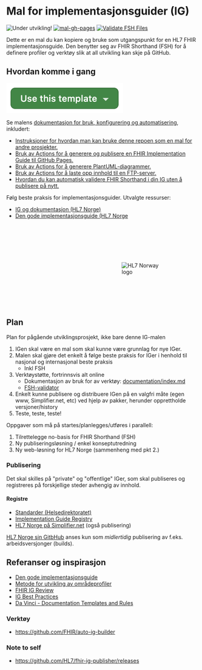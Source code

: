 # Mal for implementasjonsguider (IG)

![Under utvikling!](https://img.shields.io/badge/Status-Under%20utvikling-orange)
[![mal-gh-pages](https://github.com/HL7Norway/ig-mal/actions/workflows/mal-gh-pages.yml/badge.svg)](https://github.com/HL7Norway/ig-mal/actions/workflows/mal-gh-pages.yml)
[![Validate FSH Files](https://github.com/HL7Norway/ig-mal/actions/workflows/validate-fsh.yml/badge.svg)](https://github.com/HL7Norway/ig-mal/actions/workflows/validate-fsh.yml)

Dette er en mal du kan kopiere og bruke som utgangspunkt for en HL7 FHIR implementasjonsguide. Den benytter seg av FHIR Shorthand (FSH) for å definere profiler og verktøy slik at all utvikling kan skje på GitHub.

## Hvordan komme i gang

![Use this template](documentation/use-this-template.png)

Se malens [dokumentasjon for bruk, konfigurering og automatisering](documentation/index.md), inkludert:
- [Instruksjoner for hvordan man kan bruke denne repoen som en mal for andre prosjekter.](https://github.com/HL7Norway/ig-mal/blob/main/documentation/bruke-repo-som-mal.md)
- [Bruk av Actions for å generere og publisere en FHIR Implementation Guide til GitHub Pages.](https://github.com/HL7Norway/ig-mal/blob/main/documentation/action-mal-gh-pages.md)
- [Bruk av Actions for å generere PlantUML-diagrammer.](https://github.com/HL7Norway/ig-mal/blob/main/documentation/action-plant-uml.md)
- [Bruk av Actions for å laste opp innhold til en FTP-server.](https://github.com/HL7Norway/ig-mal/blob/main/documentation/action-deploy-to-ftp.md)
- [Hvordan du kan automatisk validere FHIR Shorthand i din IG uten å publisere på nytt.](https://github.com/HL7Norway/ig-mal/blob/main/documentation/action-validate-fsh.md)

Følg beste praksis for implementasjonsguider. Utvalgte ressurser:

- [IG og dokumentasjon (HL7 Norge)](https://hl7norway.github.io/best-practice/docs/IG-og-dokumentasjon/)
- [Den gode implementasjonsguide (HL7 Norge](https://hl7norway.github.io/best-practice/docs/dgi/#den-gode-implementasjonsguide)


<p style="padding: 100px;">
<img src="https://avatars.githubusercontent.com/u/39090915" width="100px" align="right" alt="HL7 Norway logo"/><br>
</p>

## Plan

Plan for pågående utviklingsprosjekt, ikke bare denne IG-malen

1. IGen skal være en mal som skal kunne være grunnlag for nye IGer.
2. Malen skal gjøre det enkelt å følge beste praksis for IGer i henhold til nasjonal og internasjonal beste praksis
   - Inkl FSH 
4. Verktøystøtte, fortrinnsvis alt online
   - Dokumentasjon av bruk for av verktøy: [documentation/index.md](documentation/index.md)
   - [FSH-validator](https://github.com/HL7Norway/ig-mal/actions/workflows/validate-fsh.yml)
5. Enkelt kunne publisere og distribuere IGen på en valgfri måte (egen www, Simplifier.net, etc) ved hjelp av pakker, herunder opprettholde versjoner/history
6. Teste, teste, teste!

Oppgaver som må på startes/planlegges/utføres i parallell:

1. Tilrettelegge no-basis for FHIR Shorthand (FSH)
2. Ny publiseringsløsning / enkel konseptutredning
3. Ny web-løsning for HL7 Norge (sammenheng med pkt 2.)

### Publisering

Det skal skilles på "private" og "offentlige" IGer, som skal publiseres og registreres på forskjellige steder avhengig av innhold.

#### Registre

- [Standarder (Helsedirektoratet)](https://www.ehelse.no/standardisering/standarder)
- [Implementation Guide Registry](https://www.fhir.org/guides/registry/)
- [HL7 Norge på Simplifier.net](https://simplifier.net/organization/hl7norway/) (også publisering)

[HL7 Norge sin GitbHub](https://github.com/HL7Norway) anses kun som *midlertidig* publisering av f.eks. arbeidsversjonger (builds). 

## Referanser og inspirasjon

- [Den gode implementasjonsguide](https://hl7norway.github.io/best-practice/docs/dgi/#den-gode-implementasjonsguide)
- [Metode for utvikling av områdeprofiler](https://hl7norway.github.io/best-practice/docs/no-domain-metode/)
- [FHIR IG Review](https://confluence.hl7.org/display/FHIR/FHIR+IG+Review)
- [IG Best Practices](https://build.fhir.org/ig/FHIR/ig-guidance/best-practice.html)
- [Da Vinci - Documentation Templates and Rules](http://hl7.org/fhir/us/davinci-dtr/2.1.0-preview/index.html)

### Verktøy

- https://github.com/FHIR/auto-ig-builder

### Note to self

- https://github.com/HL7/fhir-ig-publisher/releases



